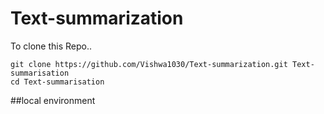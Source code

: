 # Text-summarization

To clone this Repo..

```
git clone https://github.com/Vishwa1030/Text-summarization.git Text-summarisation
cd Text-summarisation
```

##local environment

